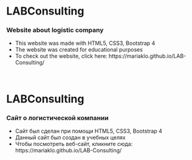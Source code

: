 <h1>LABConsulting</h1>
<h3>Website about logistic company</h3>
<ul>
  <li>This website was made with HTML5, CSS3, Bootstrap 4</li>
  <li>The website was created for educational purposes</li>
  <li>To check out the website, click here: https://mariaklo.github.io/LAB-Consulting/</li>
</ul>
<br>
<h1>LABConsulting</h1>
<h3>Сайт о логистической компании</h3>
<ul>
  <li>Сайт был сделан при помощи HTML5, CSS3, Bootstrap 4</li>
  <li>Данный сайт был создан в учебных целях</li>
  <li>Чтобы посмотреть веб-сайт, кликните сюда: https://mariaklo.github.io/LAB-Consulting/</li>
</ul>
